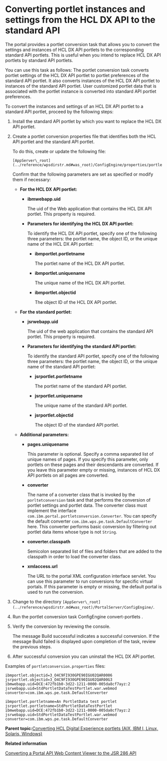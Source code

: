 # Converting portlet instances and settings from the HCL DX API to the standard API

The portal provides a portlet conversion task that allows you to convert the settings and instances of HCL DX API portlets to the corresponding standard API portlets. This is useful when you intend to replace HCL DX API portlets by standard API portlets.

You can use this task as follows: The portlet conversion task converts portlet settings of the HCL DX API portlet to portlet preferences of the standard API portlet. It also converts instances of the HCL DX API portlet to instances of the standard API portlet. User customized portlet data that is associated with the portlet instance is converted into standard API portlet preferences.

To convert the instances and settings of an HCL DX API portlet to a standard API portlet, proceed by the following steps:

1.  Install the standard API portlet by which you want to replace the HCL DX API portlet.

2.  Create a portlet conversion properties file that identifies both the HCL API portlet and the standard API portlet.

    To do this, create or update the following file:

    ```
    [AppServer\_root](../reference/wpsdirstr.md#was_root)/ConfigEngine/properties/portletconversion.properties
    ```

    Confirm that the following parameters are set as specified or modify them if necessary:

    -   **For the HCL DX API portlet:**

        -   **ibmwebapp.uid**

            The uid of the Web application that contains the HCL DX API portlet. This property is required.

        -   **Parameters for identifying the HCL DX API portlet:**

            To identify the HCL DX API portlet, specify one of the following three parameters: the portlet name, the object ID, or the unique name of the HCL DX API portlet:

            -   **ibmportlet.portletname**

                The portlet name of the HCL DX API portlet.

            -   **ibmportlet.uniquename**

                The unique name of the HCL DX API portlet.

            -   **ibmportlet.objectid**

                The object ID of the HCL DX API portlet.

    -   **For the standard portlet:**

        -   **jsrwebapp.uid**

            The uid of the web application that contains the standard API portlet. This property is required.

        -   **Parameters for identifying the standard API portlet:**

            To identify the standard API portlet, specify one of the following three parameters: the portlet name, the object ID, or the unique name of the standard API portlet:

            -   **jsrportlet.portletname**

                The portlet name of the standard API portlet.

            -   **jsrportlet.uniquename**

                The unique name of the standard API portlet.

            -   **jsrportlet.objectid**

                The object ID of the standard API portlet.

    -   **Additional parameters:**

        -   **pages.uniquename**

            This parameter is optional. Specify a comma separated list of unique names of pages. If you specify this parameter, only portlets on these pages and their descendants are converted. If you leave this parameter empty or missing, instances of HCL DX API portlets on all pages are converted.

        -   **converter**

            The name of a converter class that is invoked by the `porltetconversion` task and that performs the conversion of portlet settings and portlet data. The converter class must implement the interface `com.ibm.portal.portletconversion.Converter`. You can specify the default converter `com.ibm.wps.pe.task.DefaultConverter` here. This converter performs basic conversion by filtering out portlet data items whose type is not `String`.

        -   **converter.classpath**

            Semicolon separated list of files and folders that are added to the classpath in order to load the converter class.

        -   **xmlaccess.url**

            The URL to the portal XML configuration interface servlet. You can use this parameter to run conversions for specific virtual portals. If this parameter is empty or missing, the default portal is used to run the conversion.

3.  Change to the directory `[AppServer\_root](../reference/wpsdirstr.md#was_root)/PortalServer/ConfigEngine/`.

4.  Run the portlet conversion task ConfigEngine convert-portlets .

5.  Verify the conversion by reviewing the console.

    The message Build successful indicates a successful conversion. If the message Build failed is displayed upon completion of the task, review the previous steps.

6.  After successful conversion you can uninstall the HCL DX API portlet.


Examples of `portletconversion.properties` files:

```
ibmportlet.objectid=3_O4C9FI930GPE90IGU02QAR0006
jsrportlet.objectid=3_O4C9FI930GPE90IGU02QAR00G3
ibmwebapp.uid=DCE:472fb1b0-3d22-1211-0000-005da8cf7ayz:2
jsrwebapp.uid=StdPortletDataTestPortlet.war.webmod
converter=com.ibm.wps.pe.task.DefaultConverter
```

```
ibmportlet.portletname=An PortletData test portlet
jsrportlet.portletname=StdPortletDataTestPortlet
ibmwebapp.uid=DCE:472fb1b0-3d22-1211-0000-005da8cf7ayz:2
jsrwebapp.uid=StdPortletDataTestPortlet.war.webmod
converter=com.ibm.wps.pe.task.DefaultConverter

```

**Parent topic:**[Converting HCL Digital Experience portlets \(AIX, IBM I, Linux, Solaris, Windows\)](../dev-portlet/jsrmig.md)

**Related information**  


[Converting a Portal API Web Content Viewer to the JSR 286 API ](../migrate/migrt_ptlt_api_wcm.md)

